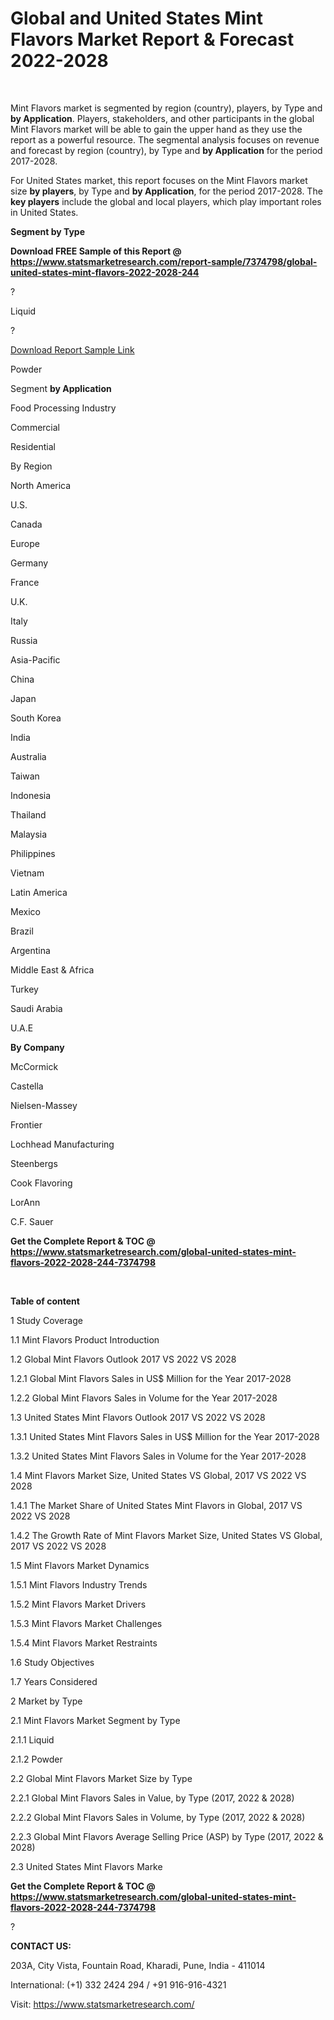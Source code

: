 <h1>Global and United States Mint Flavors Market Report & Forecast 2022-2028</h1><br/><p>Mint Flavors market is segmented by region (country), players, by Type and <strong>by Application</strong>. Players, stakeholders, and other participants in the global Mint Flavors market will be able to gain the upper hand as they use the report as a powerful resource. The segmental analysis focuses on revenue and forecast by region (country), by Type and <strong>by Application</strong> for the period 2017-2028.</p>
 
 
 
 <p>For United States market, this report focuses on the Mint Flavors market size <strong>by players</strong>, by Type and <strong>by Application</strong>, for the period 2017-2028. The <strong>key players</strong> include the global and local players, which play important roles in United States.</p>
 
 
 
 <p><strong>Segment by Type</strong></p>
 
 
 
 <div><b>Download FREE Sample of this Report @ <a href="https://www.statsmarketresearch.com/download-free-sample/7374798/global-united-states-mint-flavors-2022-2028-244">https://www.statsmarketresearch.com/report-sample/7374798/global-united-states-mint-flavors-2022-2028-244</a></b></div>
 
 
 
 <p>? </p>
 
 
 
 <p>Liquid</p>
 
 
 
 <p>? </p>
 
 
 
 <p><a href="https://www.statsmarketresearch.com/download-free-sample/7374798/global-united-states-mint-flavors-2022-2028-244">Download Report Sample Link</a></p>
 
 
 
 <p>Powder</p>
 
 
 
 <p>Segment <strong>by Application</strong></p>
 
 
 
 <p>Food Processing Industry</p>
 
 
 
 <p>Commercial</p>
 
 
 
 <p>Residential</p>
 
 
 
 <p>By Region</p>
 
 
 
 <p>North America</p>
 
 
 
 <p>U.S.</p>
 
 
 
 <p>Canada</p>
 
 
 
 <p>Europe</p>
 
 
 
 <p>Germany</p>
 
 
 
 <p>France</p>
 
 
 
 <p>U.K.</p>
 
 
 
 <p>Italy</p>
 
 
 
 <p>Russia</p>
 
 
 
 <p>Asia-Pacific</p>
 
 
 
 <p>China</p>
 
 
 
 <p>Japan</p>
 
 
 
 <p>South Korea</p>
 
 
 
 <p>India</p>
 
 
 
 <p>Australia</p>
 
 
 
 <p>Taiwan</p>
 
 
 
 <p>Indonesia</p>
 
 
 
 <p>Thailand</p>
 
 
 
 <p>Malaysia</p>
 
 
 
 <p>Philippines</p>
 
 
 
 <p>Vietnam</p>
 
 
 
 <p>Latin America</p>
 
 
 
 <p>Mexico</p>
 
 
 
 <p>Brazil</p>
 
 
 
 <p>Argentina</p>
 
 
 
 <p>Middle East & Africa</p>
 
 
 
 <p>Turkey</p>
 
 
 
 <p>Saudi Arabia</p>
 
 
 
 <p>U.A.E</p>
 
 
 
 <p><strong>By Company</strong></p>
 
 
 
 <p>McCormick</p>
 
 
 
 <p>Castella</p>
 
 
 
 <p>Nielsen-Massey</p>
 
 
 
 <p>Frontier</p>
 
 
 
 <p>Lochhead Manufacturing</p>
 
 
 
 <p>Steenbergs</p>
 
 
 
 <p>Cook Flavoring</p>
 
 
 
 <p>LorAnn</p>
 
 
 
 <p>C.F. Sauer</p>
 
 
 
 <div><b>Get the Complete Report & TOC @ <a href="https://www.statsmarketresearch.com/global-united-states-mint-flavors-2022-2028-244-7374798">https://www.statsmarketresearch.com/global-united-states-mint-flavors-2022-2028-244-7374798</a></b></div>
 
 
 
 <p><br />
 
 <b>Table of content</b></p>
 
 
 
 <p>1 Study Coverage<br />
 
 1.1 Mint Flavors Product Introduction<br />
 
 1.2 Global Mint Flavors Outlook 2017 VS 2022 VS 2028<br />
 
 1.2.1 Global Mint Flavors Sales in US$ Million for the Year 2017-2028<br />
 
 1.2.2 Global Mint Flavors Sales in Volume for the Year 2017-2028<br />
 
 1.3 United States Mint Flavors Outlook 2017 VS 2022 VS 2028<br />
 
 1.3.1 United States Mint Flavors Sales in US$ Million for the Year 2017-2028<br />
 
 1.3.2 United States Mint Flavors Sales in Volume for the Year 2017-2028<br />
 
 1.4 Mint Flavors Market Size, United States VS Global, 2017 VS 2022 VS 2028<br />
 
 1.4.1 The Market Share of United States Mint Flavors in Global, 2017 VS 2022 VS 2028<br />
 
 1.4.2 The Growth Rate of Mint Flavors Market Size, United States VS Global, 2017 VS 2022 VS 2028<br />
 
 1.5 Mint Flavors Market Dynamics<br />
 
 1.5.1 Mint Flavors Industry Trends<br />
 
 1.5.2 Mint Flavors Market Drivers<br />
 
 1.5.3 Mint Flavors Market Challenges<br />
 
 1.5.4 Mint Flavors Market Restraints<br />
 
 1.6 Study Objectives<br />
 
 1.7 Years Considered<br />
 
 2 Market by Type<br />
 
 2.1 Mint Flavors Market Segment by Type<br />
 
 2.1.1 Liquid<br />
 
 2.1.2 Powder<br />
 
 2.2 Global Mint Flavors Market Size by Type<br />
 
 2.2.1 Global Mint Flavors Sales in Value, by Type (2017, 2022 & 2028)<br />
 
 2.2.2 Global Mint Flavors Sales in Volume, by Type (2017, 2022 & 2028)<br />
 
 2.2.3 Global Mint Flavors Average Selling Price (ASP) by Type (2017, 2022 & 2028)<br />
 
 2.3 United States Mint Flavors Marke</p>
 
 
 
 <div><b>Get the Complete Report & TOC @ <a href="https://www.statsmarketresearch.com/global-united-states-mint-flavors-2022-2028-244-7374798">https://www.statsmarketresearch.com/global-united-states-mint-flavors-2022-2028-244-7374798</a></b></div>
 
 
 
 <p>? </p>
 
 
 
 <p><b>CONTACT US:</b><br />
 
 203A, City Vista, Fountain Road, Kharadi, Pune, India - 411014<br />
 
 International: (+1) 332 2424 294 / +91 916-916-4321<br />
 
 Visit: <a href="https://www.statsmarketresearch.com/">https://www.statsmarketresearch.com/</a></p>